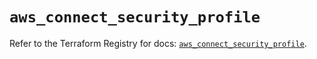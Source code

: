# `aws_connect_security_profile`

Refer to the Terraform Registry for docs: [`aws_connect_security_profile`](https://registry.terraform.io/providers/hashicorp/aws/5.35.0/docs/resources/connect_security_profile).

